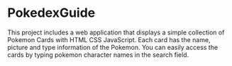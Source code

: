 # PokedexGuide

This project includes a web application that displays a simple collection of Pokemon Cards with HTML CSS JavaScript.
Each card has the name, picture and type information of the Pokemon. 
You can easily access the cards by typing pokemon character names in the search field.
